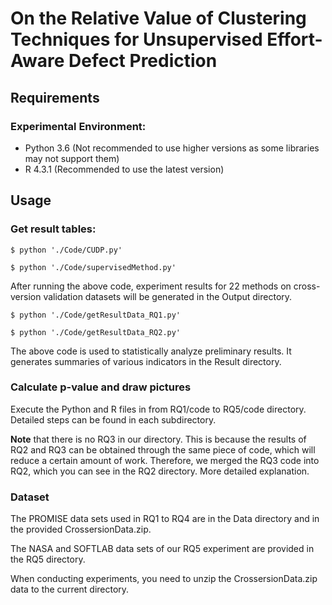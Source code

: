 # On the Relative Value of Clustering Techniques for Unsupervised Effort-Aware Defect Prediction

## Requirements

### Experimental Environment:
- Python 3.6 (Not recommended to use higher versions as some libraries may not support them)
- R 4.3.1 (Recommended to use the latest version)

## Usage
### Get result tables:

``$ python './Code/CUDP.py'``

``$ python './Code/supervisedMethod.py'``

After running the above code, experiment results for 22 methods on cross-version validation datasets will be generated in the Output directory.

``$ python './Code/getResultData_RQ1.py'``

``$ python './Code/getResultData_RQ2.py'``

The above code is used to statistically analyze preliminary results. It generates summaries of various indicators in the Result directory.

### Calculate p-value and draw pictures
Execute the Python and R files in from RQ1/code to RQ5/code directory. Detailed steps can be found in each subdirectory.

**Note** that there is no RQ3 in our directory. This is because the results of RQ2 and RQ3 can be obtained through the same piece of code, which will reduce a certain amount of work. Therefore, we merged the RQ3 code into RQ2, which you can see in the RQ2 directory. More detailed explanation.
### Dataset

The PROMISE data sets used in RQ1 to RQ4 are in the Data directory and in the provided CrossersionData.zip. 

The NASA and SOFTLAB data sets of our RQ5 experiment are provided in the RQ5 directory. 

When conducting experiments, you need to unzip the CrossersionData.zip data to the current directory.
